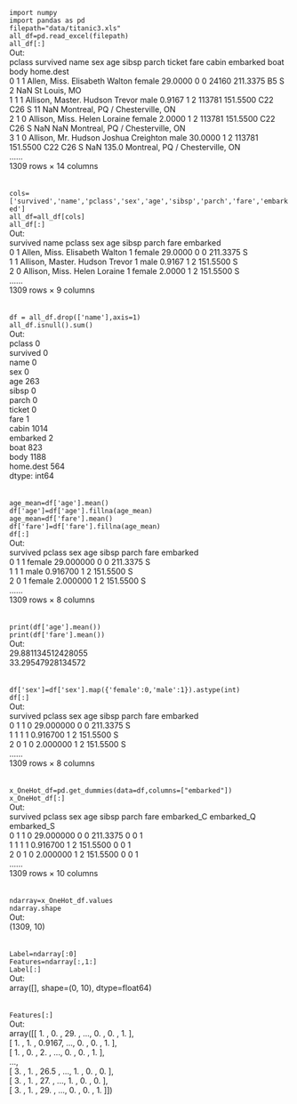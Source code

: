 `import numpy`<br>
`import pandas as pd`<br>
`filepath="data/titanic3.xls"`<br>
`all_df=pd.read_excel(filepath)`<br>
`all_df[:]`<br>
Out:<br>
	pclass	survived	name	sex	age	sibsp	parch	ticket	fare	cabin	embarked	boat	body	home.dest<br>
0	1	1	Allen, Miss. Elisabeth Walton	female	29.0000	0	0	24160	211.3375	B5	S	2	NaN	St Louis, MO<br>
1	1	1	Allison, Master. Hudson Trevor	male	0.9167	1	2	113781	151.5500	C22 C26	S	11	NaN	Montreal, PQ / Chesterville, ON<br>
2	1	0	Allison, Miss. Helen Loraine	female	2.0000	1	2	113781	151.5500	C22 C26	S	NaN	NaN	Montreal, PQ / Chesterville, ON<br>
3	1	0	Allison, Mr. Hudson Joshua Creighton	male	30.0000	1	2	113781	151.5500	C22 C26	S	NaN	135.0	Montreal, PQ / Chesterville, ON<br>
......<br>
1309 rows × 14 columns<br>
<br>
<br>
`cols=['survived','name','pclass','sex','age','sibsp','parch','fare','embarked']`<br>
`all_df=all_df[cols]`<br>
`all_df[:]`<br>
Out:<br>
	survived	name	pclass	sex	age	sibsp	parch	fare	embarked<br>
0	1	Allen, Miss. Elisabeth Walton	1	female	29.0000	0	0	211.3375	S<br>
1	1	Allison, Master. Hudson Trevor	1	male	0.9167	1	2	151.5500	S<br>
2	0	Allison, Miss. Helen Loraine	1	female	2.0000	1	2	151.5500	S<br>
......<br>
1309 rows × 9 columns<br>
<br>
<br>
`df = all_df.drop(['name'],axis=1)`<br>
`all_df.isnull().sum()`<br>
Out:<br>
pclass          0<br>
survived        0<br>
name            0<br>
sex             0<br>
age           263<br>
sibsp           0<br>
parch           0<br>
ticket          0<br>
fare            1<br>
cabin        1014<br>
embarked        2<br>
boat          823<br>
body         1188<br>
home.dest     564<br>
dtype: int64<br>
<br>
<br>
`age_mean=df['age'].mean()`<br>
`df['age']=df['age'].fillna(age_mean)`<br>
`age_mean=df['fare'].mean()`<br>
`df['fare']=df['fare'].fillna(age_mean)`<br>
`df[:]`<br>
Out:<br>
	survived	pclass	sex	age	sibsp	parch	fare	embarked<br>
0	1	1	female	29.000000	0	0	211.3375	S<br>
1	1	1	male	0.916700	1	2	151.5500	S<br>
2	0	1	female	2.000000	1	2	151.5500	S<br>
......<br>
1309 rows × 8 columns<br>
<br>
<br>
`print(df['age'].mean())`<br>
`print(df['fare'].mean())`<br>
Out:<br>
29.881134512428055<br>
33.29547928134572<br>
<br>
<br>
`df['sex']=df['sex'].map({'female':0,'male':1}).astype(int)`<br>
`df[:]`<br>
Out:<br>
	survived	pclass	sex	age	sibsp	parch	fare	embarked<br>
0	1	1	0	29.000000	0	0	211.3375	S<br>
1	1	1	1	0.916700	1	2	151.5500	S<br>
2	0	1	0	2.000000	1	2	151.5500	S<br>
......<br>
1309 rows × 8 columns<br>
<br>
<br>
`x_OneHot_df=pd.get_dummies(data=df,columns=["embarked"])`<br>
`x_OneHot_df[:]`<br>
Out:<br>
	survived	pclass	sex	age	sibsp	parch	fare	embarked_C	embarked_Q	embarked_S<br>
0	1	1	0	29.000000	0	0	211.3375	0	0	1<br>
1	1	1	1	0.916700	1	2	151.5500	0	0	1<br>
2	0	1	0	2.000000	1	2	151.5500	0	0	1<br>
......<br>
1309 rows × 10 columns<br>
<br>
<br>
`ndarray=x_OneHot_df.values`<br>
`ndarray.shape`<br>
Out:<br>
(1309, 10)<br>
<br>
<br>
`Label=ndarray[:0]`<br>
`Features=ndarray[:,1:]`<br>
`Label[:]`<br>
Out:<br>
array([], shape=(0, 10), dtype=float64)<br>
<br>
<br>
`Features[:]`<br>
Out:<br>
array([[ 1.    ,  0.    , 29.    , ...,  0.    ,  0.    ,  1.    ],<br>
       [ 1.    ,  1.    ,  0.9167, ...,  0.    ,  0.    ,  1.    ],<br>
       [ 1.    ,  0.    ,  2.    , ...,  0.    ,  0.    ,  1.    ],<br>
       ...,<br>
       [ 3.    ,  1.    , 26.5   , ...,  1.    ,  0.    ,  0.    ],<br>
       [ 3.    ,  1.    , 27.    , ...,  1.    ,  0.    ,  0.    ],<br>
       [ 3.    ,  1.    , 29.    , ...,  0.    ,  0.    ,  1.    ]])<br>





